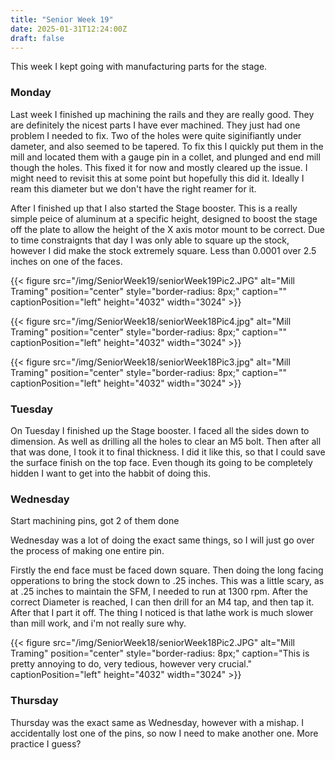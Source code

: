 ```yaml
---
title: "Senior Week 19"
date: 2025-01-31T12:24:00Z
draft: false
---
```


This week I kept going with manufacturing parts for the stage. 

### Monday 

 Last week I finished up machining the rails and they are really good. They are definitely the nicest parts I have ever machined. They just had one problem I needed to fix. Two of the holes were quite siginifiantly under dameter, and also seemed to be tapered. To fix this I quickly put them in the mill and located them with a gauge pin in a collet, and plunged and end mill though the holes. This fixed it for now and mostly cleared up the issue. I might need to revisit this at some point but hopefully this did it. Ideally I ream this diameter but we don't have the right reamer for it. 

After I finished up that I also started the Stage booster. This is a really simple peice of aluminum at a specific height, designed to boost the stage off the plate to allow the height of the X axis motor mount to be correct. Due to time constraignts that day I was only able to square up the stock, however I did make the stock extremely square. Less than 0.0001 over 2.5 inches on one of the faces. 

{{< figure src="/img/SeniorWeek19/seniorWeek19Pic2.JPG" alt="Mill Traming" position="center" style="border-radius: 8px;" caption="" captionPosition="left" height="4032" width="3024" >}}

{{< figure src="/img/SeniorWeek18/seniorWeek18Pic4.jpg" alt="Mill Traming" position="center" style="border-radius: 8px;" caption="" captionPosition="left" height="4032" width="3024" >}}

{{< figure src="/img/SeniorWeek18/seniorWeek18Pic3.jpg" alt="Mill Traming" position="center" style="border-radius: 8px;" caption="" captionPosition="left" height="4032" width="3024" >}}
### Tuesday 

On Tuesday I finished up the Stage booster. I faced all the sides down to dimension. As well as drilling all the holes to clear an M5 bolt. Then after all that was done, I took it to final thickness. I did it like this, so that I could save the surface finish on the top face. Even though its going to be completely hidden I want to get into the habbit of doing this. 

### Wednesday 

Start machining pins, got 2 of them done 

Wednesday was a lot of doing the exact same things, so I will just go over the process of making one entire pin. 

Firstly the end face must be faced down square. Then doing the long facing opperations to bring the stock down to .25 inches. This was a little scary, as at .25 inches to maintain the SFM, I needed to run at 1300 rpm. After the correct Diameter is reached, I can then drill for an M4 tap, and then tap it. After that I part it off. The thing I noticed is that lathe work is much slower than mill work, and i'm not really sure why. 

{{< figure src="/img/SeniorWeek18/seniorWeek18Pic2.JPG" alt="Mill Traming" position="center" style="border-radius: 8px;" caption="This is pretty annoying to do, very tedious, however very crucial." captionPosition="left" height="4032" width="3024" >}}

### Thursday 

Thursday was the exact same as Wednesday, however with a mishap. I accidentally lost one of the pins, so now I need to make another one. More practice I guess? 